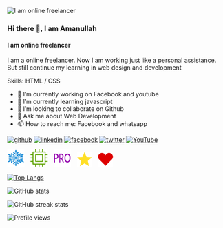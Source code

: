 ![I am online freelancer](https://media-exp1.licdn.com/dms/image/D5616AQF8vjlnqP_g6A/profile-displaybackgroundimage-shrink_350_1400/0/1667046410678?e=1672272000&v=beta&t=HoIJFyZLBqx7-QeQ3nCoPRXKW4ad89Sb0thDye26sUQ)

### Hi there 👋, I am Amanullah
#### I am online freelancer


I am a online freelancer. Now I am working just like a personal assistance. But still continue my learning in web design and development 

Skills: HTML / CSS

- 🔭 I’m currently working on Facebook and youtube  
- 🌱 I’m currently learning javascript  
- 👯 I’m looking to collaborate on Github 
- 💬 Ask me about Web Development 
- 📫 How to reach me: Facebook and whatsapp 


[<img src='https://cdn.jsdelivr.net/npm/simple-icons@3.0.1/icons/github.svg' alt='github' height='40'>](https://github.com/https://github.com/Amanullah684)  [<img src='https://cdn.jsdelivr.net/npm/simple-icons@3.0.1/icons/linkedin.svg' alt='linkedin' height='40'>](https://www.linkedin.com/in/https://www.linkedin.com/in/amanullah684//)  [<img src='https://cdn.jsdelivr.net/npm/simple-icons@3.0.1/icons/facebook.svg' alt='facebook' height='40'>](https://www.facebook.com/https://www.facebook.com/Amanullah684)  [<img src='https://cdn.jsdelivr.net/npm/simple-icons@3.0.1/icons/twitter.svg' alt='twitter' height='40'>](https://twitter.com/Amanullah684)  [<img src='https://cdn.jsdelivr.net/npm/simple-icons@3.0.1/icons/youtube.svg' alt='YouTube' height='40'>](https://www.youtube.com/channel/Amanullah68)  

<a href='https://archiveprogram.github.com/'><img src='https://raw.githubusercontent.com/acervenky/animated-github-badges/master/assets/acbadge.gif' width='40' height='40'></a> <a href='https://docs.github.com/en/developers'><img src='https://raw.githubusercontent.com/acervenky/animated-github-badges/master/assets/devbadge.gif' width='40' height='40'></a> <a href='https://github.com/pricing'><img src='https://raw.githubusercontent.com/acervenky/animated-github-badges/master/assets/pro.gif' width='40' height='40'></a> <a href='https://stars.github.com/'><img src='https://raw.githubusercontent.com/acervenky/animated-github-badges/master/assets/starbadge.gif' width='35' height='35'></a> <a href='https://docs.github.com/en/github/supporting-the-open-source-community-with-github-sponsors'><img src='https://raw.githubusercontent.com/acervenky/animated-github-badges/master/assets/sponsorbadge.gif' width='35' height='35'></a> 

[![Top Langs](https://github-readme-stats.vercel.app/api/top-langs/?username=https://github.com/Amanullah684)](https://github.com/anuraghazra/github-readme-stats)

![GitHub stats](https://github-readme-stats.vercel.app/api?username=https://github.com/Amanullah684&show_icons=true)  

![GitHub streak stats](https://github-readme-streak-stats.herokuapp.com/?user=https://github.com/Amanullah684)  

![Profile views](https://gpvc.arturio.dev/https://github.com/Amanullah684)  
